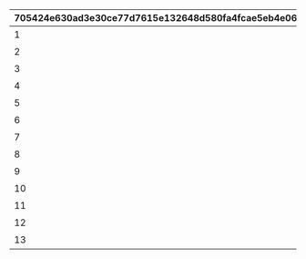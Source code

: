 |705424e630ad3e30ce77d7615e132648d580fa4fcae5eb4e06ede70964c8e817|01317295b50911c53c300f6013a4301385cc3e0aab09897f38075a1ef6452b8f|c01b2aa8b902837233b9fb4cf5a9cbe530fc0824b74af4b1145f247ff2bd068f|66493909bbee1a87b31027a6446815707fc9aec5afb16828d7f286fbbc473a6d|c68323b49fd3396687cc12eb3f24109e6b87b5435493c829d72a35cc84c36f2f|467b6cb4737f372778e06f87892ac2ba6d1e86ebec469e79d4e4fe1e92b266d8|4589895bd26382f63a209475deae6ccc61caa37fb7f944715ac93f70d0117d76|5b5d396d427960f62d6b5242a6d9803b43207d7488956709825c971b9a509731|1a56a509be95c60c2edd9eeb76a5eea868e47c97160cda930afe5ce17fc5e062|
| --- | --- | --- | --- | --- | --- | --- | --- | --- |
|1|1|1010|32000101|32000101|500000|全プレイヤーでバンディ・シスターズを合計500,000回倒そう|1002|7008|
|2|1|1010|32000102|32000102|750000|全プレイヤーでバンディ・シスターズを合計750,000回倒そう|1002|7008|
|3|1|1010|32000103|32000103|1000000|全プレイヤーでバンディ・シスターズを合計1,000,000回倒そう|1002|7008|
|4|1|1010|32000104|32000104|500000|全プレイヤーでフレイヤを合計500,000回倒そう|1003|7008|
|5|1|1010|32000105|32000105|750000|全プレイヤーでフレイヤを合計750,000回倒そう|1003|7008|
|6|1|1010|32000106|32000106|1000000|全プレイヤーでフレイヤを合計1,000,000回倒そう|1003|7008|
|7|0|1010|32000107|32000107|1000000|全プレイヤーでアラクネを合計1,000,000回倒そう|1004|7008|
|8|0|1010|32000108|32000108|1500000|全プレイヤーでアラクネを合計1,500,000回倒そう|1004|7008|
|9|0|1010|32000109|32000109|2000000|全プレイヤーでアラクネを合計2,000,000回倒そう|1004|7008|
|10|1|1009|32000110|32000110|1|宝石蜘蛛の群れに1回挑戦しよう|1001|7007|
|11|1|1009|32000111|32000111|1|バンディ・シスターズを1回倒そう|1002|7007|
|12|1|1009|32000112|32000112|1|フレイヤを1回倒そう|1003|7007|
|13|0|1009|32000113|32000113|1|アラクネを1回倒そう|1004|7007|